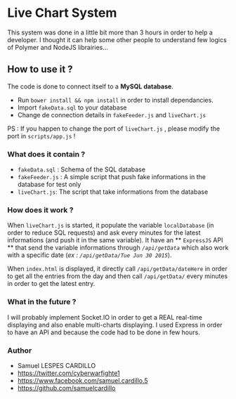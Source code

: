 # Live Chart System

This system was done in a little bit more than 3 hours in order to help a developer. I thought it can help some other people to understand few logics of Polymer and NodeJS librairies... 

## How to use it ?

The code is done to connect itself to a **MySQL database**. 

* Run `bower install && npm install` in order to install dependancies. 
* Import `fakeData.sql` to your database
* Change de connection details in `fakeFeeder.js` and `liveChart.js`

PS : If you happen to change the port of `liveChart.js` , please modify the port in `scripts/app.js` !

### What does it contain ? 

* `fakeData.sql` : Schema of the SQL database
* `fakeFeeder.js` : A simple script that push fake informations in the database for test only
* `liveChart.js`: The script that take informations from the database

### How does it work ? 

When `liveChart.js` is started, it populate the variable `localDatabase` (in order to reduce SQL requests) and ask every minutes for the latest informations (and push it in the same variable). It have an ** `ExpressJS` API ** that send the variable informations through *`/api/getData`* which also work with a specific date (*ex : `/api/getData/Tue Jun 30 2015`*).

When `index.html` is displayed, it directly call `/api/getData/dateHere` in order to get all the entries from the day and then call `/api/getData/` every minutes in order to get the latest entry. 

### What in the future ?

I will probably implement Socket.IO in order to get a REAL real-time displaying and also enable multi-charts displaying. I used Express in order to have an API and because the code had to be done in few hours. 


### Author

* Samuel LESPES CARDILLO
* https://twitter.com/cyberwarfighte1
* https://www.facebook.com/samuel.cardillo.5
* https://github.com/samuelcardillo